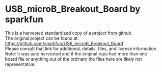 
# USB_microB_Breakout_Board by sparkfun  
This is a harvested standardized copy of a project from github.  
The original project can be found at:  
https://github.com/sparkfun/USB_microB_Breakout_Board  
Please consult that link for additional, details, files, and license information.  
Note: It was auto harvested and if the original repo had more than one board file or anything out of the ordinary the files here are likely not representative.  
    